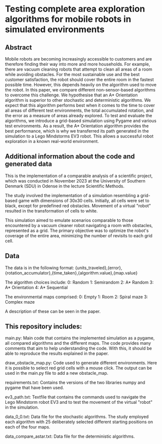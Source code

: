 # Testing complete area exploration algorithms for mobile robots in simulated environments

## Abstract
Mobile robots are becoming increasingly accessible to customers and are therefore finding their way into more and more households. For example, there are vacuum cleaning robots that attempt to clean all areas of a room while avoiding obstacles. For the most sustainable use and the best customer satisfaction, the robot should cover the entire room in the fastest possible time. However, this depends heavily on the algorithm used to move the robot. In this paper, we compare different non-sensor-based algorithms to overcome this challenge. We hypothesise that an A* Orientation algorithm is superior to other stochastic and deterministic algorithms. We expect that this algorithm performs best when it comes to the time to cover all areas of different test environments, the total accumulated rotation, and the error as a measure of areas already explored. To test and evaluate the algorithms, we introduce a grid-based simulation using Pygame and various test environments. As a result, the A* Orientation algorithm provides the best performance, which is why we transferred its path generated in the simulation to a Lego Mindstorms EV3 robot. This allows a successful robot exploration in a known real-world environment.


## Additional information about the code and generated data
This is the implementation of a comparable analysis of a scientific project, which was conducted in November 2023 at the University of Southern Denmark (SDU) in Odense in the lecture Scientific Methods.

The study involved the implementation of a simulation resembling a grid-based game with dimensions of 30x30 cells. 
Initially, all cells were set to black, except for predefined red obstacles. Movement of a virtual "robot" resulted in the transformation of cells to white. 

This simulation aimed to emulate scenarios comparable to those encountered by a vacuum cleaner robot navigating a room with obstacles, represented as a grid. 
The primary objective was to optimize the robot's coverage of the entire area, minimizing the number of revisits to each grid cell. 


## Data
The data is in the following format:
{units_traveled},{error},{rotation_accumulator},{time_taken},{algorithm.value},{map.value}

The algorithm choices include:
0: Random
1: Semirandom
2: A* Random
3: A* Orientation
4: A* Sequential

The environmental maps comprised:
0: Empty
1: Room
2: Spiral maze
3: Complex maze

A description of these can be seen in the paper.


## This repository includes:
main.py:
    Main code that contains the implemented simulation as a pygame, all compared algorithms and the different maps.
    The code provides many comments that aim to help understanding the code. With this, it should be able to reproduce the results explained in the paper.

draw_obstacle_map.py:
    Code used to generate different environments. Here it is possible to select red grid cells with a mouse click. The output can be used in the main.py file to add a new obstacle_map.

requirements.txt:
    Contains the versions of the two libraries numpy and pygame that have been used.

ev3_path.txt:
    Textfile that contains the commands used to navigate the Lego Mindstorm robot EV3 and to test the movement of the virtual "robot" in the simulation.

data_0_0.txt:
    Data file for the stochastic algorithms. The study employed each algorithm with 25 deliberately selected different starting positions on each of the four maps. 

data_compare_astar.txt:
    Data file for the deterministic algorithms.

